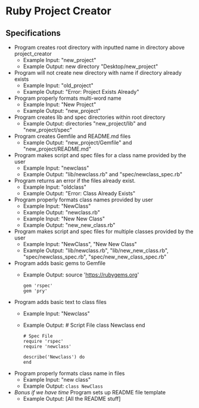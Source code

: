 # Ruby Project Creator

## Specifications

* Program creates root directory with inputted name in directory above project_creator
  * Example Input: "new_project"
  * Example Output: new directory "Desktop/new_project"
* Program will not create new directory with name if directory already exists
  * Example Input: "old_project"
  * Example Output: "Error: Project Exists Already"
* Program properly formats multi-word name
  * Example Input: "New Project"
  * Example Output: "new_project"
* Program creates lib and spec directories within root directory
  * Example Output: directories "new_project/lib" and "new_project/spec"
* Program creates Gemfile and README.md files
  * Example Output: "new_project/Gemfile" and "new_project/README.md"
* Program makes script and spec files for a class name provided by the user
  * Example Input: "newclass"
  * Example Output: "lib/newclass.rb" and "spec/newclass_spec.rb"
* Program returns an error if the files already exist.
  * Example Input: "oldclass"
  * Example Output: "Error: Class Already Exists"
* Program properly formats class names provided by user
  * Example Input: "NewClass"
  * Example Output: "newclass.rb"
  * Example Input: "New New Class"
  * Example Output: "new_new_class.rb"
* Program makes script and spec files for multiple classes provided by the user
  * Example Input: "NewClass", "New New Class"
  * Example Output: "lib/newclass.rb", "lib/new_new_class.rb", "spec/newclass_spec.rb", "spec/new_new_class_spec.rb"
* Program adds basic gems to Gemfile
  * Example Output:
        source 'https://rubygems.org'

        gem 'rspec'
        gem 'pry'
* Program adds basic text to class files
  * Example Input: "Newclass"
  * Example Output:
        # Script File
        class Newclass
        end

        # Spec File
        require 'rspec'
        require 'newclass'

        describe('Newclass') do
        end
* Program properly formats class name in files
  * Example Input: "new class"
  * Example Output: ```class NewClass```
* _Bonus if we have time_ Program sets up README file template
  * Example Output: [All the README stuff]
